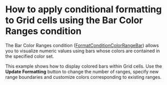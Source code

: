 # How to apply conditional formatting to Grid cells using the Bar Color Ranges condition


<p>The Bar Color Ranges condition (<a href="https://documentation.devexpress.com/#Dashboard/clsDevExpressDashboardCommonFormatConditionColorRangeBartopic">FormatConditionColorRangeBar</a>) allows you to visualize numeric values using bars whose colors are contained in the specified color set.</p>
<p>This example shows how to display colored bars within Grid cells. Use the <strong>Update Formatting</strong> button to change the number of ranges, specify new range boundaries and customize colors corresponding to existing ranges.</p>

<br/>


